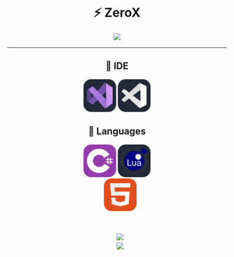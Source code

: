 <div align="center">
<h1>⚡ <b>ZeroX</b></h1>
</div>
<div align="center">
  <a href="https://git.io/typing-svg">
    <img src="https://readme-typing-svg.herokuapp.com/?lines=D%C3%A9veloppeur+Csharp,+Lua&center=true&size=20&color=blue" height="200">
  </a>
</div>

---
<div align="center">
<h2>🔨 <b>IDE</b></h2>
<p>
    <code><img title="Visual Studio" height="75" src="https://github.com/tandpfun/skill-icons/blob/main/icons/VisualStudio-Dark.svg"></code>
    <code><img title="Visual Studio Code" height="75" src="https://github.com/tandpfun/skill-icons/blob/main/icons/VSCode-Dark.svg"></code>
</p>
<h2>👷 <b>Languages</b></h2>
<p>
  <code><img title="CSharp" height="75" src="https://github.com/tandpfun/skill-icons/blob/main/icons/CS.svg"></code>
  <code><img titile ="Lua" height="75" src="https://github.com/tandpfun/skill-icons/blob/main/icons/Lua-Dark.svg"</code>
  <code><img title="HTML" height="75" src="https://github.com/tandpfun/skill-icons/blob/main/icons/HTML.svg"></code>

</p>
  <a href="https://github.com/zerox-hue"><img width="70%" src="https://github-readme-stats.vercel.app/api?username=zerox-hue&theme=radical&title_color=3455eb"></a>
  <img height=150 align="center" src="https://my-stats-43gk.vercel.app/api/top-langs/?username=zerox-hue&hide=html,scss,css&langs_count=4&layout=compact&theme=radical&card_width=150"/>
</div>

